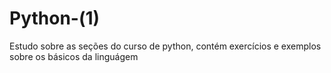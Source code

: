 # Python-(1)
Estudo sobre as seções do curso de python, contém exercícios e exemplos sobre os básicos da linguágem
